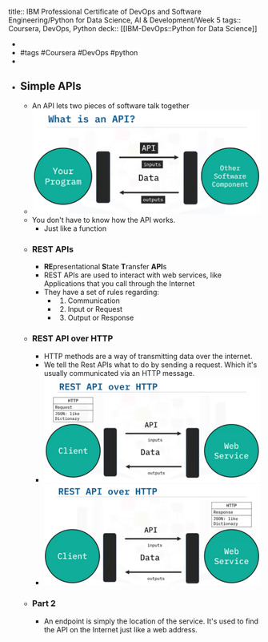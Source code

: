 title:: IBM Professional Certificate of DevOps and Software Engineering/Python for Data Science, AI & Development/Week 5
tags:: Coursera, DevOps, Python
deck:: [[IBM-DevOps::Python for Data Science]]

-
- #tags #Coursera #DevOps #python
-
- ## Simple APIs
	- An API lets two pieces of software talk together
	- ![image.png](../assets/image_1672835662168_0.png)
	- You don't have to know how the API works.
		- Just like a function
	- ### REST APIs
		- **RE**presentational **S**tate **T**ransfer **API**s
		- REST APIs are used to interact with web services, like Applications that you call through the Internet
		- They have a set of rules regarding:
			- 1. Communication
			- 2. Input or Request
			- 3. Output or Response
	- ### REST API over HTTP
		- HTTP methods are a way of transmitting data over the internet.
		- We tell the Rest APIs what to do by sending a request. Which it's usually communicated via an HTTP message.
		- ![image.png](../assets/image_1672836158821_0.png)
		- ![image.png](../assets/image_1672836223016_0.png)
	- ### Part 2
		- An endpoint is simply the location of the service. It's used to find the API on the Internet just like a web address.